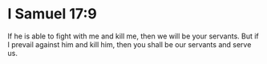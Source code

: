 # I Samuel 17:9

If he is able to fight with me and kill me, then we will be your servants. But if I prevail against him and kill him, then you shall be our servants and serve us.
